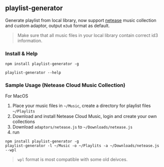## playlist-generator

Generate playlist from local library, now support [netease](https://github.com/benzhe/playlist-generator/wiki/netease-proccess) music collection and custom adaptor, output `m3u8` format as default.

> Make sure that all music files in your local library contain correct id3 information.

### Install & Help

```
npm install playlist-generator -g

playlist-generator --help

```

### Sample Usage (Netease Cloud Music Collection)

For MacOS

1. Place your music files in `~/Music`, create a directory for playlist files `~/Playlits`
2. Download and install Netease Cloud Music, login and create your own collections
3. Download `adaptors/netease.js` to `~/Downloads/netease.js`
4. run

```
npm install playlist-generator -g
playlist-generator -l ~/Music -o ~/Playlits -a ~/Downloads/netease.js --wpl
```

> `wpl` format is most compatible with some old deivces.
